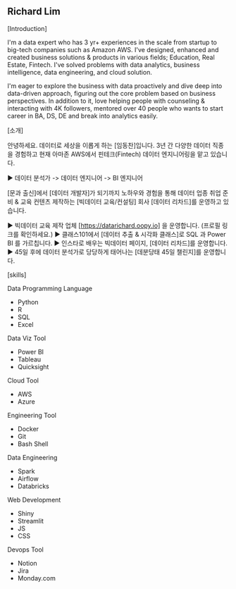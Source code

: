 ## Richard Lim

[Introduction]

I'm a data expert who has 3 yr+ experiences in the scale from startup to big-tech companies such as Amazon AWS. I've designed, enhanced and created business solutions & products in various fields; Education, Real Estate, Fintech. I've solved problems with data analytics, business intelligence, data engineering, and cloud solution.

I'm eager to explore the business with data proactively and dive deep into data-driven approach, figuring out the core problem based on business perspectives. In addition to it, love helping people with counseling & interacting with 4K followers, mentored over 40 people who wants to start career in BA, DS, DE and break into analytics easily.

[소개]

안녕하세요. 데이터로 세상을 이롭게 하는 [임동찬]입니다.
3년 간 다양한 데이터 직종을 경험하고 현재 아마존 AWS에서 핀테크(Fintech) 데이터 엔지니어링을 맡고 있습니다.

▶ 데이터 분석가 -> 데이터 엔지니어 -> BI 엔지니어

[문과 출신]에서 [데이터 개발자]가 되기까지 노하우와 경험을 통해 
데이터 업종 취업 준비 & 교육 컨텐츠 제작하는 [빅데이터 교육/컨설팅] 회사 
[데이터 리차드]를 운영하고 있습니다.

▶ 빅데이터 교육 제작 업체 [https://datarichard.oopy.io] 을 운영합니다. (프로필 링크를 확인하세요.)
▶ 클래스101에서 [데이터 추출 & 시각화 클래스]로 SQL 과 Power BI 를 가르칩니다.
▶ 인스타로 배우는 빅데이터 페이지, [데이터 리차드]를 운영합니다.
▶ 45일 후에 데이터 분석가로 당당하게 태어나는 [데분당태 45일 챌린지]를 운영합니다.

[skills]

Data Programming Language
- Python
- R
- SQL
- Excel

Data Viz Tool
- Power BI
- Tableau
- Quicksight

Cloud Tool
- AWS
- Azure

Engineering Tool
- Docker
- Git
- Bash Shell

Data Engineering
- Spark
- Airflow
- Databricks

Web Development
- Shiny
- Streamlit
- JS
- CSS

Devops Tool
- Notion
- Jira
- Monday.com
